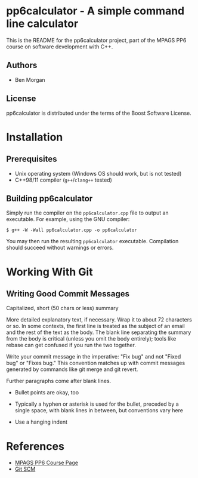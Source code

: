 pp6calculator - A simple command line calculator
================================================
This is the README for the pp6calculator project, part of the MPAGS PP6
course on software development with C++.

Authors
-------
- Ben Morgan

License
-------
pp6calculator is distributed under the terms of the Boost Software License.

Installation
============
Prerequisites
-------------
- Unix operating system (Windows OS should work, but is not tested)
- C++98/11 compiler (`g++`/`clang++` tested)

Building pp6calculator
----------------------
Simply run the compiler on the `pp6calculator.cpp` file to output an
executable. For example, using the GNU compiler:

```
$ g++ -W -Wall pp6calculator.cpp -o pp6calculator
```

You may then run the resulting `pp6calculator` executable. Compilation
should succeed without warnings or errors.

Working With Git
================
Writing Good Commit Messages
----------------------------
Capitalized, short (50 chars or less) summary

More detailed explanatory text, if necessary.  Wrap it to about 72
characters or so.  In some contexts, the first line is treated as the
subject of an email and the rest of the text as the body.  The blank
line separating the summary from the body is critical (unless you omit
the body entirely); tools like rebase can get confused if you run the
two together.

Write your commit message in the imperative: "Fix bug" and not "Fixed bug"
or "Fixes bug."  This convention matches up with commit messages generated
by commands like git merge and git revert.

Further paragraphs come after blank lines.

- Bullet points are okay, too

- Typically a hyphen or asterisk is used for the bullet, preceded by a
  single space, with blank lines in between, but conventions vary here

- Use a hanging indent



References
==========
- [MPAGS PP6 Course Page](http://www2.warwick.ac.uk/fac/sci/physics/research/epp/resources/teaching/software_development_2012)
- [Git SCM](http://git-scm.com)

